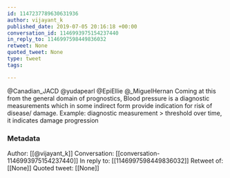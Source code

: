 ```yaml
---
id: 1147237789630631936
author: vijayant_k
published_date: 2019-07-05 20:16:18 +00:00
conversation_id: 1146993975154237440
in_reply_to: 1146997598449836032
retweet: None
quoted_tweet: None
type: tweet
tags:

---
```


@Canadian_JACD @yudapearl @EpiEllie @_MiguelHernan Coming at this from the general domain of prognostics, Blood pressure is  a diagnostic measurements which in some indirect form provide indication for risk of disease/ damage. 
Example: diagnostic measurement &gt; threshold over time, it indicates damage progression

### Metadata

Author: [[@vijayant_k]]
Conversation: [[conversation-1146993975154237440]]
In reply to: [[1146997598449836032]]
Retweet of: [[None]]
Quoted tweet: [[None]]
